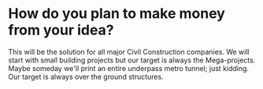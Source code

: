 # How do you plan to make money from your idea?

This will be the solution for all major Civil Construction companies. We will start with small building projects but our target is always the Mega-projects. Maybe someday we'll print an entire underpass metro tunnel; just kidding. Our target is always over the ground structures.